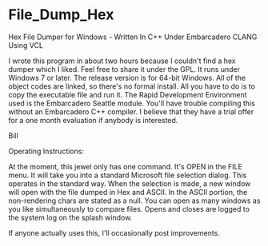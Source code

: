 # File_Dump_Hex
Hex File Dumper for Windows - Written In C++ Under Embarcadero CLANG Using VCL

I wrote this program in about two hours because I couldn't find a hex dumper which I liked.  Feel free to share it under the GPL. It runs under Windows 7 or later.  The release version is for 64-bit Windows.  All of the object codes are linked, so there's no formal install.  All you have to do is to copy the executable file and run it.  The Rapid Development Environment used is the Embarcadero Seattle module.  You'll have trouble compiling this without an Embarcadero C++ compiler.  I believe that they have a trial offer for a one month evaluation if anybody is interested.

Bill


Operating Instructions:

At the moment, this jewel only has one command.  It's OPEN in the FILE menu.  It will take you into a standard Microsoft file selection dialog.  This operates in the standard way. When the selection is made, a new window will open with the file dumped in Hex and ASCII.  In the ASCII portion, the non-rendering chars are stated as a null.  You can open as many windows as you like simultaneously to compare files.  Opens and closes are logged to the system log on the splash window. 

If anyone actually uses this, I'll occasionally post improvements.

